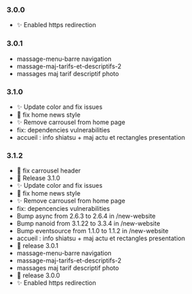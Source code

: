 
### 3.0.0
- :sparkles: Enabled https redirection

### 3.0.1
- massage-menu-barre navigation
- massage-maj-tarifs-et-descriptifs-2
- massages maj tarif descriptif photo

### 3.1.0

- :sparkles: Update color and fix issues
- :bug: fix home news style
- :sparkles: Remove carrousel from home page
- fix: dependencies vulnerabilities
- accueil : info shiatsu + maj actu et rectangles presentation 

### 3.1.2

- :bug: fix carrousel header
- :bookmark: Release 3.1.0
- :sparkles: Update color and fix issues
- :bug: fix home news style
- :sparkles: Remove carrousel from home page
- fix: depencencies vulnerabilities
- Bump async from 2.6.3 to 2.6.4 in /new-website
- Bump nanoid from 3.1.22 to 3.3.4 in /new-website
- Bump eventsource from 1.1.0 to 1.1.2 in /new-website
- accueil : info shiatsu + maj actu et rectangles presentation
- :bookmark: release 3.0.1
- massage-menu-barre navigation
- massage-maj-tarifs-et-descriptifs-2
- massages maj tarif descriptif photo
- :bookmark: release 3.0.0
- :sparkles: Enabled https redirection

